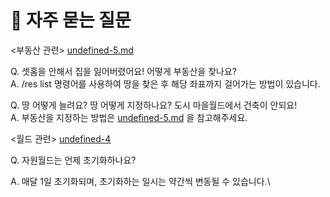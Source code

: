 # 🤔 자주 묻는 질문

<부동산 관련> [undefined-5.md](../undefined-1/undefined-5.md "mention")

Q. 셋홈을 안해서 집을 잃어버렸어요! 어떻게 부동산을 찾나요?\
A. /res list 명령어를 사용하여 땅을 찾은 후 해당 좌표까지 걸어가는 방법이 있습니다.

Q. 땅 어떻게 늘려요? 땅 어떻게 지정하나요? 도시 마을월드에서 건축이 안되요!\
A. 부동산을 지정하는 방법은 [undefined-5.md](../undefined-1/undefined-5.md "mention") 을 참고해주세요.



<월드 관련> [undefined-4](../undefined-4/ "mention")&#x20;

Q. 자원월드는 언제 초기화하나요?&#x20;

A. 매달 1일 초기화되며, 초기화하는 일시는 약간씩 변동될 수 있습니다.\
